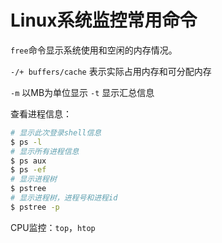# Linux系统监控常用命令

`free`命令显示系统使用和空闲的内存情况。

`-/+ buffers/cache` 表示实际占用内存和可分配内存

`-m` 以MB为单位显示 `-t` 显示汇总信息

查看进程信息：

``` Bash
# 显示此次登录shell信息
$ ps -l
# 显示所有进程信息
$ ps aux
$ ps -ef
# 显示进程树
$ pstree
# 显示进程树，进程号和进程id
$ pstree -p
```

CPU监控：`top`，`htop`


